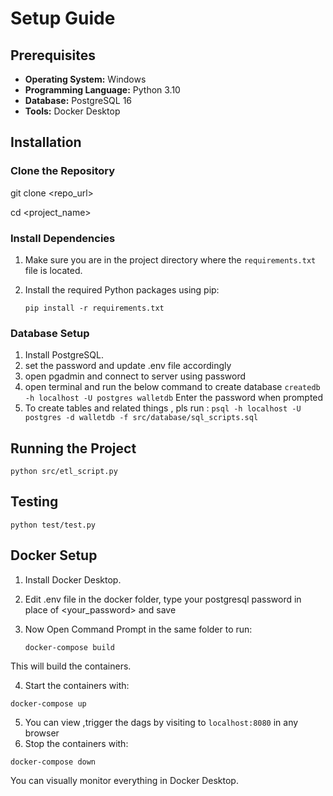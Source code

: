 # Setup Guide

## Prerequisites

- **Operating System:** Windows
- **Programming Language:** Python 3.10
- **Database:** PostgreSQL 16
- **Tools:** Docker Desktop

## Installation

### Clone the Repository


git clone <repo_url>

cd <project_name>

### Install Dependencies

1. Make sure you are in the project directory where the `requirements.txt` file is located.

2. Install the required Python packages using pip:


   `pip install -r requirements.txt`


### Database Setup

1. Install PostgreSQL.
2. set the password and update .env file accordingly
3. open pgadmin and connect to server using password
4. open terminal and run the below command to create database
`createdb -h localhost -U postgres walletdb`
Enter the password when prompted
6. To create tables and related things , pls run :
   `psql -h localhost -U postgres -d walletdb -f src/database/sql_scripts.sql`

## Running the Project

`python src/etl_script.py`


## Testing

`python test/test.py`


## Docker Setup

1. Install Docker Desktop.
2. Edit .env file in the docker folder, type your postgresql password in place of <your_password> and save
3. Now Open Command Prompt in the same folder to run:

   `docker-compose build`

This will build the containers.

4. Start the containers with:

`docker-compose up`

5. You can view ,trigger the dags by visiting to `localhost:8080` in any browser
6. Stop the containers with:

`docker-compose down`

You can visually monitor everything in Docker Desktop.





